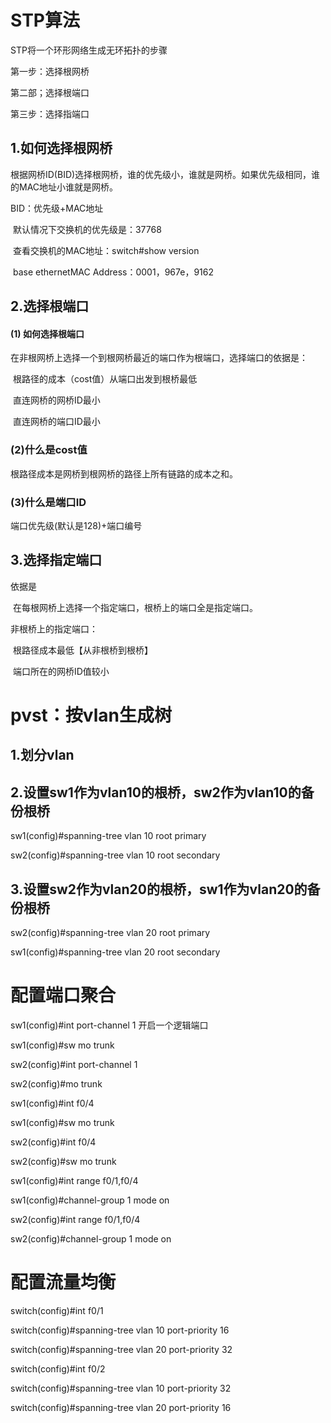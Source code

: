 # STP算法

<!--more-->

STP将一个环形网络生成无环拓扑的步骤

第一步：选择根网桥

第二部；选择根端口

第三步：选择指端口

## 1.如何选择根网桥

根据网桥ID(BID)选择根网桥，谁的优先级小，谁就是网桥。如果优先级相同，谁的MAC地址小谁就是网桥。

BID：优先级+MAC地址

​	默认情况下交换机的优先级是：37768

​	查看交换机的MAC地址：switch#show version

​	base ethernetMAC Address：0001，967e，9162

## 2.选择根端口

#### (1) 如何选择根端口

在非根网桥上选择一个到根网桥最近的端口作为根端口，选择端口的依据是：

​	根路径的成本（cost值）从端口出发到根桥最低

​	直连网桥的网桥ID最小

​	直连网桥的端口ID最小

### (2)什么是cost值

根路径成本是网桥到根网桥的路径上所有链路的成本之和。

### (3)什么是端口ID

端口优先级(默认是128)+端口编号

## 3.选择指定端口

依据是

​	在每根网桥上选择一个指定端口，根桥上的端口全是指定端口。

非根桥上的指定端口：

​	根路径成本最低【从非根桥到根桥】

​	端口所在的网桥ID值较小

# pvst：按vlan生成树

## 1.划分vlan

## 2.设置sw1作为vlan10的根桥，sw2作为vlan10的备份根桥

sw1(config)#spanning-tree vlan 10 root primary

sw2(config)#spanning-tree vlan 10 root secondary

## 3.设置sw2作为vlan20的根桥，sw1作为vlan20的备份根桥

sw2(config)#spanning-tree vlan 20 root primary

sw1(config)#spanning-tree vlan 20 root secondary

# 配置端口聚合

sw1(config)#int port-channel 1  开启一个逻辑端口

sw1(config)#sw mo trunk

sw2(config)#int port-channel 1

sw2(config)#mo trunk

sw1(config)#int f0/4

sw1(config)#sw mo trunk

sw2(config)#int f0/4

sw2(config)#sw mo trunk

sw1(config)#int range f0/1,f0/4

sw1(config)#channel-group 1 mode on

sw2(config)#int range f0/1,f0/4

sw2(config)#channel-group 1 mode on

# 配置流量均衡

switch(config)#int f0/1

switch(config)#spanning-tree vlan 10 port-priority 16

switch(config)#spanning-tree vlan 20 port-priority 32

switch(config)#int f0/2

switch(config)#spanning-tree vlan 10 port-priority 32

switch(config)#spanning-tree vlan 20 port-priority 16

